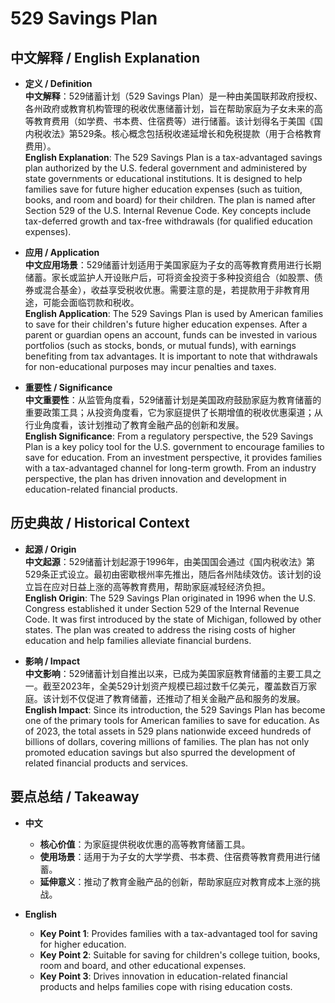 # 529 Savings Plan

## 中文解释 / English Explanation

* **定义 / Definition**  
  **中文解释**：529储蓄计划（529 Savings Plan）是一种由美国联邦政府授权、各州政府或教育机构管理的税收优惠储蓄计划，旨在帮助家庭为子女未来的高等教育费用（如学费、书本费、住宿费等）进行储蓄。该计划得名于美国《国内税收法》第529条。核心概念包括税收递延增长和免税提款（用于合格教育费用）。  
  **English Explanation**: The 529 Savings Plan is a tax-advantaged savings plan authorized by the U.S. federal government and administered by state governments or educational institutions. It is designed to help families save for future higher education expenses (such as tuition, books, and room and board) for their children. The plan is named after Section 529 of the U.S. Internal Revenue Code. Key concepts include tax-deferred growth and tax-free withdrawals (for qualified education expenses).

* **应用 / Application**  
  **中文应用场景**：529储蓄计划适用于美国家庭为子女的高等教育费用进行长期储蓄。家长或监护人开设账户后，可将资金投资于多种投资组合（如股票、债券或混合基金），收益享受税收优惠。需要注意的是，若提款用于非教育用途，可能会面临罚款和税收。  
  **English Application**: The 529 Savings Plan is used by American families to save for their children's future higher education expenses. After a parent or guardian opens an account, funds can be invested in various portfolios (such as stocks, bonds, or mutual funds), with earnings benefiting from tax advantages. It is important to note that withdrawals for non-educational purposes may incur penalties and taxes.

* **重要性 / Significance**  
  **中文重要性**：从监管角度看，529储蓄计划是美国政府鼓励家庭为教育储蓄的重要政策工具；从投资角度看，它为家庭提供了长期增值的税收优惠渠道；从行业角度看，该计划推动了教育金融产品的创新和发展。  
  **English Significance**: From a regulatory perspective, the 529 Savings Plan is a key policy tool for the U.S. government to encourage families to save for education. From an investment perspective, it provides families with a tax-advantaged channel for long-term growth. From an industry perspective, the plan has driven innovation and development in education-related financial products.

## 历史典故 / Historical Context

* **起源 / Origin**  
  **中文起源**：529储蓄计划起源于1996年，由美国国会通过《国内税收法》第529条正式设立。最初由密歇根州率先推出，随后各州陆续效仿。该计划的设立旨在应对日益上涨的高等教育费用，帮助家庭减轻经济负担。  
  **English Origin**: The 529 Savings Plan originated in 1996 when the U.S. Congress established it under Section 529 of the Internal Revenue Code. It was first introduced by the state of Michigan, followed by other states. The plan was created to address the rising costs of higher education and help families alleviate financial burdens.

* **影响 / Impact**  
  **中文影响**：529储蓄计划自推出以来，已成为美国家庭教育储蓄的主要工具之一。截至2023年，全美529计划资产规模已超过数千亿美元，覆盖数百万家庭。该计划不仅促进了教育储蓄，还推动了相关金融产品和服务的发展。  
  **English Impact**: Since its introduction, the 529 Savings Plan has become one of the primary tools for American families to save for education. As of 2023, the total assets in 529 plans nationwide exceed hundreds of billions of dollars, covering millions of families. The plan has not only promoted education savings but also spurred the development of related financial products and services.

## 要点总结 / Takeaway

* **中文**  
  - **核心价值**：为家庭提供税收优惠的高等教育储蓄工具。  
  - **使用场景**：适用于为子女的大学学费、书本费、住宿费等教育费用进行储蓄。  
  - **延伸意义**：推动了教育金融产品的创新，帮助家庭应对教育成本上涨的挑战。  

* **English**  
  - **Key Point 1**: Provides families with a tax-advantaged tool for saving for higher education.  
  - **Key Point 2**: Suitable for saving for children's college tuition, books, room and board, and other educational expenses.  
  - **Key Point 3**: Drives innovation in education-related financial products and helps families cope with rising education costs.